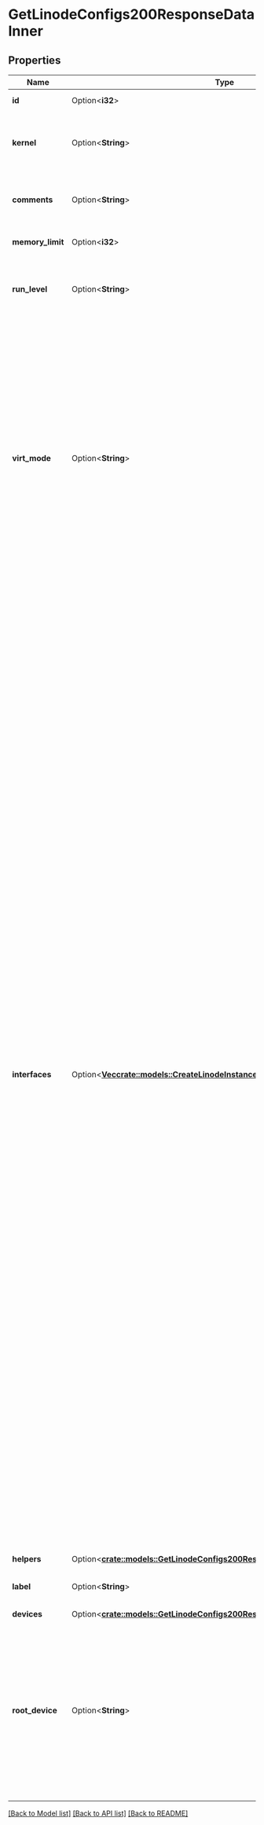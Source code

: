 # GetLinodeConfigs200ResponseDataInner

## Properties

Name | Type | Description | Notes
------------ | ------------- | ------------- | -------------
**id** | Option<**i32**> | The ID of this Config. | [optional][readonly]
**kernel** | Option<**String**> | A Kernel ID to boot a Linode with. Defaults to \"linode/latest-64bit\". | [optional]
**comments** | Option<**String**> | Optional field for arbitrary User comments on this Config. | [optional]
**memory_limit** | Option<**i32**> | Defaults to the total RAM of the Linode.  | [optional]
**run_level** | Option<**String**> | Defines the state of your Linode after booting. Defaults to `default`.  | [optional]
**virt_mode** | Option<**String**> | Controls the virtualization mode. Defaults to `paravirt`. * `paravirt` is suitable for most cases. Linodes running in paravirt mode   share some qualities with the host, ultimately making it run faster since   there is less transition between it and the host. * `fullvirt` affords more customization, but is slower because 100% of the VM   is virtualized.  | [optional]
**interfaces** | Option<[**Vec<crate::models::CreateLinodeInstanceRequestAllOf1InterfacesInner>**](createLinodeInstance_request_allOf_1_interfaces_inner.md)> | An array of Network Interfaces to add to this Linode's Configuration Profile.  Up to three interface objects can be entered in this array. The position in the array determines the interface to which the settings apply:  - First/0:  eth0 - Second/1: eth1 - Third/2:  eth2  When updating a Linode's interfaces, *each interface must be redefined*. An empty interfaces array results in a default public interface configuration only.  If no public interface is configured, public IP addresses are still assigned to the Linode but will not be usable without manual configuration.  **Note:** Changes to Linode interface configurations can be enabled by rebooting the Linode.  **Note:** Only Next Generation Network (NGN) data centers support VLANs. Use the Regions ([/regions](/docs/api/regions/)) endpoint to view the capabilities of data center regions. If a VLAN is attached to your Linode and you attempt to migrate or clone it to a non-NGN data center, the migration or cloning will not initiate. If a Linode cannot be migrated because of an incompatibility, you will be prompted to select a different data center or contact support.  **Note:** See the [VLANs Overview](/docs/products/networking/vlans/#technical-specifications) guide to view additional specifications and limitations.  | [optional]
**helpers** | Option<[**crate::models::GetLinodeConfigs200ResponseDataInnerHelpers**](getLinodeConfigs_200_response_data_inner_helpers.md)> |  | [optional]
**label** | Option<**String**> | The Config's label is for display purposes only.  | [optional]
**devices** | Option<[**crate::models::GetLinodeConfigs200ResponseDataInnerDevices**](getLinodeConfigs_200_response_data_inner_devices.md)> |  | [optional]
**root_device** | Option<**String**> | The root device to boot. * If no value or an invalid value is provided, root device will default to `/dev/sda`. * If the device specified at the root device location is not mounted, the Linode will not boot until a device is mounted.  | [optional]

[[Back to Model list]](../README.md#documentation-for-models) [[Back to API list]](../README.md#documentation-for-api-endpoints) [[Back to README]](../README.md)


